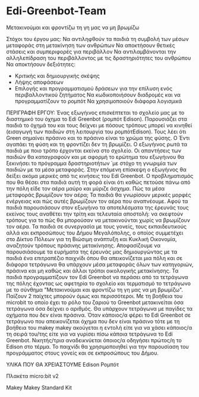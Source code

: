 # Edi-Greenbot-Team
Μετακινούμαι και φροντίζω τη γη μας να μη βρωμίζω

Στόχοι του έργου μας:
Να αντιληφθούν τα παιδιά τη συμβολή των μέσων μεταφοράς στη μετακίνηση των ανθρώπων 
Να αποκτήσουν θετικές στάσεις και συμπεριφορές για περιβάλλον
Να αντιλαμβάνονται την αλληλεπίδραση του περιβάλλοντος με τις δραστηριότητες του ανθρώπου
Να αποκτήσουν δεξιότητες:
- Κριτικής και δημιουργικής σκέψης
- Λήψης αποφάσεων
- Επιλογής και προγραμματισμού δράσεων για την επίλυση ενός περιβαλλοντικού ζητήματος
Να κωδικοποιήσουν διαδρομές και να προγραμματίζουν το ρομπότ
Να χρησιμοποιούν διάφορα λογισμικά


ΠΕΡΙΓΡΑΦΗ ΕΡΓΟΥ:
Ένας εξωγήινος επισκέπτεται το σχολείο μας με το διαστημικό του όχημα το Edi Greenbot (ρομπότ Edison).
Παρουσιάζει στα παιδιά το όχημά του και τους δείχνει με πόσους τρόπους μπορεί να κινηθεί (εισαγωγή των παιδιών στη λειτουργία του ρομπότEdison).
Τους λέει ότι Green σημαίνει πράσινο και το πράσινο είναι το χρώμα της φύσης. Ο Έντι αγαπάει τη φύση και τη φροντίζει δεν τη βρωμίζει.
Ο εξωγήινος ρωτά τα παιδιά με ποιο τρόπο έρχονται εκείνα στο σχολείο. Οι απαντήσεις των παιδιών θα καταγραφούν και με αφορμή το ερώτημα του εξωγήινου
θα ξεκινήσει το πρόγραμμα δραστηριοτήτων ΄με στόχο τη γνωριμία των παιδιών με τα μέσα μεταφοράς. 
Στην επόμενη επίσκεψη ο εξωγήινος θα δείξει ακόμα μερικές από τις κινήσεις του Edi Greenbot. 
Ο προβληματισμός που θα θέσει στα παιδιά αυτή τη φορά είναι ότι καθώς πετούσε πάνω από την πόλη είδε τον αέρα μαύρο και μύριζε άσχημα.
Πώς τα μέσα μεταφοράς βρωμίζουν τον αέρα; Τα παιδιά θα γνωρίσουν μερικές μορφές ενέργειας και πώς αυτές βρωμίζουν τον αέρα που αναπνέουμε.
Αφού τα παιδιά παρουσιάσουν στον εξωγήινο τα αποτελέσματα της έρευνάς τους εκείνος τους αναθέτει την τρίτη και τελευταία αποστολή: 
να σκεφτούν τρόπους για το πώς θα μπορούσαν να μετακινούνται χωρίς να βρωμίζουν τον αέρα.
Τα παιδιά σε συνεργασία με τους γονείς, τους εκπαιδευτικούς αλλά και εκπροσώπους του Δήμου Μεγαλόπολης, ο οποίος συμμετέχει στο Δίκτυο Πόλεων για τη Βιώσιμη ανάπτυξη
και Κυκλική Οικονομία, αναζητούν τρόπους πράσινης μετακίνησης. Αποφασίζουμε να παρουσιάσουμε τα ευρήματα της έρευνάς μας δημιουργώντας με τα παιδιά ένα 
επιτραπέζιο παιχνίδι όπου θα απεικονίζεται μια πόλη και σε διάφορα τετράγωνα θα υπάρχουν μέσα μεταφοράς όλων των κατηγοριών, 
πράσινα και μη καθώς και άλλοι τρόποι οικολογικής μετακίνησης. Τα παιδιά προγραμματίζουν τον Edi Greenbot να περάσει από τα τετράγωνα της πόλης
έχοντας ως αφετηρία το σχολείο και τερματισμό το τετράγωνο με το σύνθημα "Μετακινούμαι και φροντίζω τη γη μας να μη βρωμίζω".
Παίζουν 2 παίχτες μπορούν όμως και περισσότεροι. Με τη βοήθεια του microbit το οποίο έχει το ρόλο του ζαριού το Greenbot μετακινείται όσα τετράγωνα
όσα δείχνει ο αριθμός. Θα υπάρχουν τετράγωνα  με παγίδες τα οχήματα που δεν είναι πράσινα. Όταν κάποιος/α φέρει το Edi Greenbot σε τετράγωνο που απεικονίζεται 
όχημα που δεν είναι πράσινο τότε με τη βοήθεια του makey makey ακούγεται η εντολή είτε για να χάσει κάποιος/α τη σειρά του/της είτε για να γυρίσει 
πίσω κάποια τετράγωνα το Edi Greenbot. Νικητής/τρια αναδεικνύεται όποιος/α οδηγήσει πρώτος/η το Edison στο τέρμα.
Το παιχνίδι θα χρησιμοποιηθεί για την παρουσίαση του προγράμματος στους γονείς και σε εκπροσώπους του Δήμου.

ΥΛΙΚΑ ΠΟΥ ΘΑ ΧΡΕΙΑΣΤΟΥΜΕ
 Edison Ρομπότ
 
 Πλακέτα micro:bit v2
 
 Makey Makey Standard Kit
 
 


